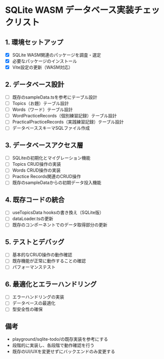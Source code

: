 # SQLite WASM データベース実装チェックリスト

## 1. 環境セットアップ

- [x] SQLite WASM関連のパッケージを調査・選定
- [x] 必要なパッケージのインストール
- [x] Vite設定の更新（WASM対応）

## 2. データベース設計

- [ ] 既存のsampleData.tsを参考にテーブル設計
- [ ] Topics（お題）テーブル設計
- [ ] Words（ワード）テーブル設計
- [ ] WordPracticeRecords（個別練習記録）テーブル設計
- [ ] PracticalPracticeRecords（実践練習記録）テーブル設計
- [ ] データベーススキーマSQLファイル作成

## 3. データベースアクセス層

- [ ] SQLiteの初期化とマイグレーション機能
- [ ] Topics CRUD操作の実装
- [ ] Words CRUD操作の実装
- [ ] Practice Records関連のCRUD操作
- [ ] 既存のsampleDataからの初期データ投入機能

## 4. 既存コードの統合

- [ ] useTopicsData hooksの書き換え（SQLite版）
- [ ] dataLoader.tsの更新
- [ ] 既存のコンポーネントでのデータ取得部分の更新

## 5. テストとデバッグ

- [ ] 基本的なCRUD操作の動作確認
- [ ] 既存機能が正常に動作することの確認
- [ ] パフォーマンステスト

## 6. 最適化とエラーハンドリング

- [ ] エラーハンドリングの実装
- [ ] データベースの最適化
- [ ] 型安全性の確保

## 備考

- playground/sqlite-todo/の既存実装を参考にする
- 段階的に実装し、各段階で動作確認を行う
- 既存のUI/UXを変更せずにバックエンドのみ変更する
